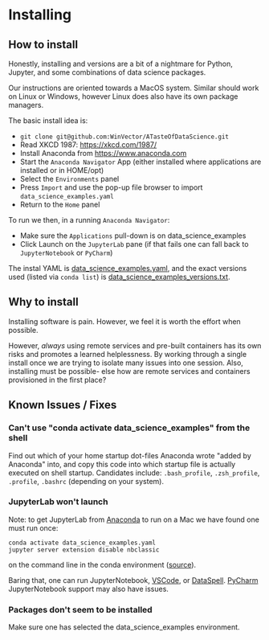 # Installing


## How to install

Honestly, installing and versions are a bit of a nightmare for Python, Jupyter, and some combinations of data science packages.

Our instructions are oriented towards a MacOS system. Similar should work on Linux or Windows, however Linux does also have its own package managers.

The basic install idea is:

  * `git clone git@github.com:WinVector/ATasteOfDataScience.git`
  * Read XKCD 1987: https://xkcd.com/1987/
  * Install Anaconda from https://www.anaconda.com
  * Start the `Anaconda Navigator` App (either installed where applications are installed or in HOME/opt)
  * Select the `Environments` panel
  * Press `Import` and use the pop-up file browser to import `data_science_examples.yaml`
  * Return to the `Home` panel

To run we then, in a running `Anaconda Navigator`:

  * Make sure the `Applications` pull-down is on data_science_examples
  * Click Launch on the `JupyterLab` pane (if that fails one can fall back to `JupyterNotebook` or `PyCharm`)

The instal YAML is [data_science_examples.yaml](data_science_examples.yaml), and the exact versions used (listed via `conda list`) is [data_science_examples_versions.txt](data_science_examples_versions.txt).

  
## Why to install

Installing software is pain. However, we feel it is worth the effort when possible.

However, *always* using remote services and pre-built containers has its own risks and promotes a learned helplessness. By working through a single install once we are trying to isolate many issues into one session. Also, installing must be possible- else how are remote services and containers provisioned in the first place?

## Known Issues / Fixes


### Can't use "conda activate data_science_examples" from the shell

Find out which of your home startup dot-files Anaconda wrote "added by Anaconda" into, and copy this code into which startup file is actually executed on shell startup. Candidates include: `.bash_profile`, `.zsh_profile`, `.profile`, `.bashrc` (depending on your system).

### JupyterLab won't launch

Note: to get JupyterLab from [Anaconda](https://www.anaconda.com) to run on a Mac we have found one must run once:

```
conda activate data_science_examples.yaml 
jupyter server extension disable nbclassic
```

on the command line in the conda environment ([source](https://lifesaver.codes/answer/extensionmanager-object-has-no-attribute-extensions-when-starting-jupyterlab-10228)).

Baring that, one can run JupyterNotebook, [VSCode](https://code.visualstudio.com), or [DataSpell](https://www.jetbrains.com/dataspell/). [PyCharm](https://www.jetbrains.com/help/pycharm/jupyter-notebook-support.html) JupyterNotebook support may also have issues.

### Packages don't seem to be installed

Make sure one has selected the data_science_examples environment.


